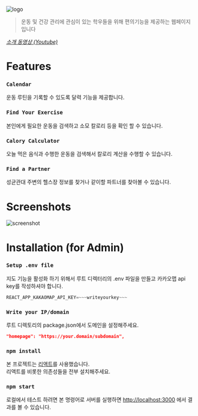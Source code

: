 ![logo](https://i.ibb.co/PMd12pf/png.png)
>운동 및 건강 관리에 관심이 있는 학우들을 위해 편의기능을 제공하는 웹페이지입니다

<i>[소개 동영상 (Youtube)](https://youtube.com)</i>

# Features
### `Calendar`
운동 루틴을 기록할 수 있도록 달력 기능을 제공합니다.
### `Find Your Exercise`
본인에게 필요한 운동을 검색하고 소모 칼로리 등을 확인 할 수 있습니다.
### `Calory Calculator`
오늘 먹은 음식과 수행한 운동을 검색해서 칼로리 계산을 수행할 수 있습니다.
### `Find a Partner`
성균관대 주변의 헬스장 정보를 찾거나 같이할 파트너를 찾아볼 수 있습니다.

# Screenshots
![screenshot](https://i.ibb.co/8xHwLgw/map.png)

# Installation (for Admin)
### `Setup .env file`
지도 기능을 활성화 하기 위해서 루트 디렉터리의 .env 파일을 만들고 카카오맵 api key를 작성하셔야 합니다.
```javascript
REACT_APP_KAKAOMAP_API_KEY=~~~writeyourkey~~~
```

### `Write your IP/domain`
루트 디렉토리의 package.json에서 도메인을 설정해주세요.
```json
"homepage": "https://your.domain/subdomain",
```
### `npm install`
본 프로젝트는 [리액트](https://github.com/facebook/create-react-app)를 사용했습니다.\
 리액트를 비롯한 의존성들을 전부 설치해주세요.
### `npm start`

로컬에서 테스트 하려면 본 명령어로 서버를 실행하면
[http://localhost:3000](http://localhost:3000) 에서 결과를 볼 수 있습니다.

